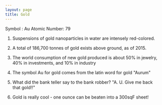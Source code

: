 ```yaml
---
layout: page
title: Gold
---
```


Symbol : Au
Atomic Number: 79

1. Suspensions of gold nanoparticles in water are intensely red-colored.

2. A total of 186,700 tonnes of gold exists above ground, as of 2015.

3. The world consumption of new gold produced is about 50% in jewelry, 40% in investments, and 10% in industry

4. The symbol Au for gold comes from the latin word for gold "Aurum"

5. What did the bank teller say to the bank robber? "A. U. Give me back that gold!!"

6. Gold is really cool - one ounce can be beaten into a 300sqF sheet!
